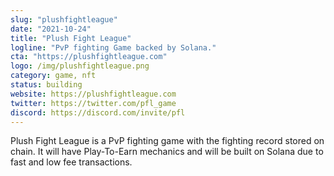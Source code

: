```yaml
---
slug: "plushfightleague"
date: "2021-10-24"
title: "Plush Fight League"
logline: "PvP fighting Game backed by Solana."
cta: "https://plushfightleague.com"
logo: /img/plushfightleague.png
category: game, nft
status: building
website: https://plushfightleague.com
twitter: https://twitter.com/pfl_game
discord: https://discord.com/invite/pfl
---
```


Plush Fight League is a PvP fighting game with the fighting record stored on chain. It will have Play-To-Earn mechanics and will be built on Solana due to fast and low fee transactions.
